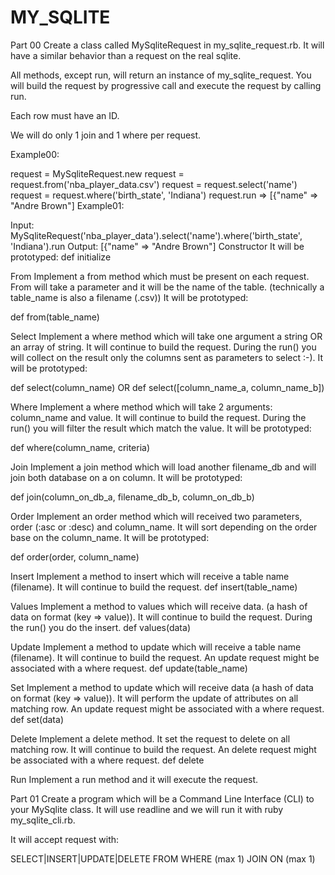 # MY_SQLITE
Part 00
Create a class called MySqliteRequest in my_sqlite_request.rb. It will have a similar behavior than a request on the real sqlite.

All methods, except run, will return an instance of my_sqlite_request. You will build the request by progressive call and execute the request by calling run.

Each row must have an ID.

We will do only 1 join and 1 where per request.

Example00:

request = MySqliteRequest.new
request = request.from('nba_player_data.csv')
request = request.select('name')
request = request.where('birth_state', 'Indiana')
request.run
=> [{"name" => "Andre Brown"]
Example01:

Input: MySqliteRequest('nba_player_data').select('name').where('birth_state', 'Indiana').run
Output: [{"name" => "Andre Brown"]
Constructor It will be prototyped:
def initialize

From Implement a from method which must be present on each request. From will take a parameter and it will be the name of the table. (technically a table_name is also a filename (.csv))
It will be prototyped:

def from(table_name)

Select Implement a where method which will take one argument a string OR an array of string. It will continue to build the request. During the run() you will collect on the result only the columns sent as parameters to select :-).
It will be prototyped:

def select(column_name)
OR
def select([column_name_a, column_name_b])

Where Implement a where method which will take 2 arguments: column_name and value. It will continue to build the request. During the run() you will filter the result which match the value.
It will be prototyped:

def where(column_name, criteria)

Join Implement a join method which will load another filename_db and will join both database on a on column.
It will be prototyped:

def join(column_on_db_a, filename_db_b, column_on_db_b)

Order Implement an order method which will received two parameters, order (:asc or :desc) and column_name. It will sort depending on the order base on the column_name.
It will be prototyped:

def order(order, column_name)

Insert Implement a method to insert which will receive a table name (filename). It will continue to build the request.
def insert(table_name)

Values Implement a method to values which will receive data. (a hash of data on format (key => value)). It will continue to build the request. During the run() you do the insert.
def values(data)

Update Implement a method to update which will receive a table name (filename). It will continue to build the request. An update request might be associated with a where request.
def update(table_name)

Set Implement a method to update which will receive data (a hash of data on format (key => value)). It will perform the update of attributes on all matching row. An update request might be associated with a where request.
def set(data)

Delete Implement a delete method. It set the request to delete on all matching row. It will continue to build the request. An delete request might be associated with a where request.
def delete

Run Implement a run method and it will execute the request.



Part 01
Create a program which will be a Command Line Interface (CLI) to your MySqlite class.
It will use readline and we will run it with ruby my_sqlite_cli.rb.

It will accept request with:

SELECT|INSERT|UPDATE|DELETE
FROM
WHERE (max 1)
JOIN ON (max 1)

